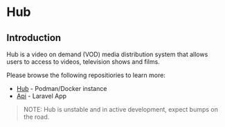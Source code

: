 # Hub

## Introduction

Hub is a video on demand (VOD) media distribution system that allows users to access to videos, television shows and films.

Please browse the following repositiories to learn more:

- [Hub](https://github.com/francoism90/hub) - Podman/Docker instance
- [Api](https://github.com/francoism90/hub-api) - Laravel App

> NOTE: Hub is unstable and in active development, expect bumps on the road.
